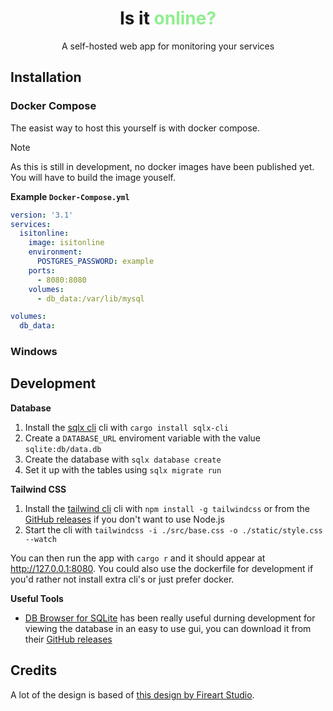 <div align="center">

# Is it <span style="color: lightgreen">online?</span>

A self-hosted web app for monitoring your services

</div>

## Installation

### Docker Compose

The easist way to host this yourself is with docker compose.

> [!NOTE]  
> As this is still in development, no docker images have been published yet. You will have to build the image youself.

**Example `Docker-Compose.yml`**

```yml
version: '3.1'
services:
  isitonline:
    image: isitonline
    environment:
      POSTGRES_PASSWORD: example
    ports:
      - 8080:8080
    volumes:
      - db_data:/var/lib/mysql

volumes:
  db_data:
```

### Windows

## Development

**Database**

1. Install the [sqlx cli](https://github.com/launchbadge/sqlx) cli with `cargo install sqlx-cli`
2. Create a `DATABASE_URL` enviroment variable with the value `sqlite:db/data.db`
3. Create the database with `sqlx database create`
3. Set it up with the tables using `sqlx migrate run`

**Tailwind CSS**

1. Install the [tailwind cli](https://tailwindcss.com/docs/installation) cli with `npm install -g tailwindcss` or from the [GitHub releases](https://github.com/tailwindlabs/tailwindcss/releases) if you don't want to use Node.js
2. Start the cli with `tailwindcss -i ./src/base.css -o ./static/style.css --watch`

You can then run the app with `cargo r` and it should appear at http://127.0.0.1:8080. You could also use the dockerfile for development if you'd rather not install extra cli's or just prefer docker.

**Useful Tools**

- [DB Browser for SQLite](https://sqlitebrowser.org/) has been really useful durning development for viewing the database in an easy to use gui, you can download it from their [GitHub releases](https://github.com/sqlitebrowser/sqlitebrowser/releases)

## Credits

A lot of the design is based of [this design by Fireart Studio](https://dribbble.com/shots/16937445-Uptime-Monitoring-Service-Dashboard/attachments/12008723?mode=media).
